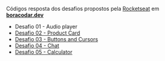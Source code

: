 Códigos resposta dos desafios propostos pela [Rocketseat](https://www.rocketseat.com.br/) em **[boracodar.dev](https://boracodar.dev/)**

- Desafio 01 - Audio player
- [Desafio 02 - Product Card](desafio-02_product-card/README.md)
- [Desafio 03 - Buttons and Cursors](desafio-03_button-docs/README.md)
- [Desafio 04 - Chat](desafio-04_chat/README.md)
- [Desafio 05 - Calculator](desafio-05_calculator/README.md)
